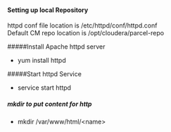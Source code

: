 
#### Setting up local Repository       
httpd conf file location is /etc/httpd/conf/httpd.conf      
Default CM repo location is /opt/cloudera/parcel-repo

#####Install Apache httpd server
* yum install httpd

#####Start httpd Service
* service start httpd

##### mkdir to put content for http 
* mkdir /var/www/html/\<name\>


